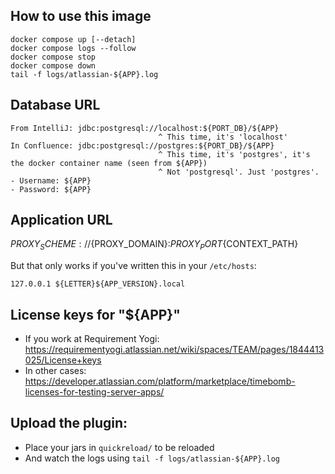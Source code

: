 
## How to use this image

```
docker compose up [--detach]
docker compose logs --follow
docker compose stop
docker compose down
tail -f logs/atlassian-${APP}.log
```

## Database URL

```
From IntelliJ: jdbc:postgresql://localhost:${PORT_DB}/${APP}
                                 ^ This time, it's 'localhost'
In Confluence: jdbc:postgresql://postgres:${PORT_DB}/${APP}
                                 ^ This time, it's 'postgres', it's the docker container name (seen from ${APP})
                                 ^ Not 'postgresql'. Just 'postgres'.
- Username: ${APP}
- Password: ${APP}
```

## Application URL

${PROXY_SCHEME}://${PROXY_DOMAIN}:${PROXY_PORT}${CONTEXT_PATH}

But that only works if you've written this in your `/etc/hosts`:
```
127.0.0.1 ${LETTER}${APP_VERSION}.local
```

## License keys for "${APP}"

- If you work at Requirement Yogi: https://requirementyogi.atlassian.net/wiki/spaces/TEAM/pages/1844413025/License+keys
- In other cases: https://developer.atlassian.com/platform/marketplace/timebomb-licenses-for-testing-server-apps/

## Upload the plugin:
- Place your jars in `quickreload/` to be reloaded
- And watch the logs using `tail -f logs/atlassian-${APP}.log`

